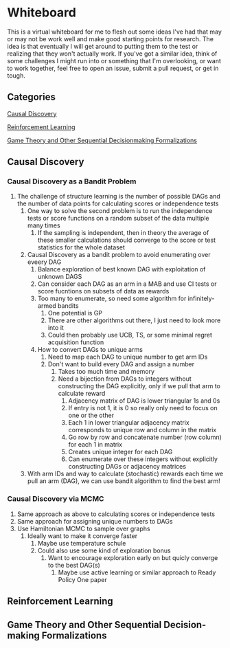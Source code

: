 # Whiteboard
This is a virtual whiteboard for me to flesh out some ideas I've had that may or may not be work well and make good starting points for research. The idea is that eventually I will get around to putting them to the test or realizing that they won't actually work. If you've got a similar idea, think of some challenges I might run into or something that I'm overlooking, or want to work together, feel free to open an issue, submit a pull request, or get in tough.

## Categories

[Causal Discovery](#causal-discovery)

[Reinforcement Learning](#reinforcement-learning)

[Game Theory and Other Sequential Decisionmaking Formalizations](#game-theory-and-other-sequential-decisionmaking-formalizations)

## Causal Discovery

### Causal Discovery as a Bandit Problem
1. The challenge of structure learning is the number of possible DAGs and the number of data points for calculating scores or independence tests
    1. One way to solve the second problem is to run the independence tests or score functions on a random subset of the data multiple many times
        1. If the sampling is independent, then in theory the average of these smaller calculations should converge to the score or test statistics for the whole dataset
    2. Causal Discovery as a bandit problem to avoid enumerating over eveery DAG
        1. Balance exploration of best known DAG with exploitation of unknown DAGS
        2. Can consider each DAG as an arm in a MAB and use CI tests or score fucntions on subsets of data as rewards
        3. Too many to enumerate, so need some algorithm for infinitely-armed bandits
            1. One potential is GP
            2. There are other algorithms out there, I just need to look more into it
            3. Could then probably use UCB, TS, or some minimal regret acquisition function
        4. How to convert DAGs to unique arms
            1. Need to map each DAG to unique number to get arm IDs
            2. Don't want to build every DAG and assign a number
                1. Takes too much time and memory
                2. Need a bijection from DAGs to integers without constructing the DAG explicitly, only if we pull that arm to calculate reward
                    1. Adjacency matrix of DAG is lower triangular 1s and 0s
                    2. If entry is not 1, it is 0 so really only need to focus on one or the other
                    3. Each 1 in lower triangular adjacency matrix corresponds to unique row and column in the matrix
                    4. Go row by row and concatenate number (row column) for each 1 in matrix
                    5. Creates unique integer for each DAG
                    6. Can enumerate over these integers without explicitly constructing DAGs or adjacency matrices
    5. With arm IDs and way to calculate (stochastic) rewards each time we pull an arm (DAG), we can use bandit algorithm to find the best arm!
  
### Causal Discovery via MCMC
1. Same approach as above to calculating scores or independence tests
2. Same approach for assigning unique numbers to DAGs
3. Use Hamiltonian MCMC to sample over graphs
    1. Ideally want to make it converge faster
        1. Maybe use temperature schule
        2. Could also use some kind of exploration bonus
            1. Want to encourage exploration early on but quicly converge to the best DAG(s)
                1. Maybe use active learning or similar approach to Ready Policy One paper

## Reinforcement Learning

## Game Theory and Other Sequential Decision-making Formalizations
